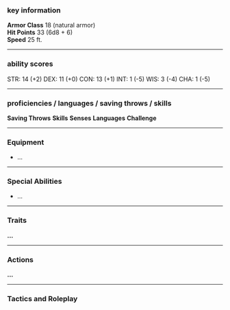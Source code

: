### key information

**Armor Class** 18 (natural armor)  
**Hit Points** 33 (6d8 + 6)  
**Speed** 25 ft.

---
### ability scores

STR: 14 (+2) 
DEX: 11 (+0)
CON: 13 (+1)
INT: 1 (-5)
WIS: 3 (-4)
CHA: 1 (-5)

---
### proficiencies / languages / saving throws / skills

**Saving Throws**
**Skills** 
**Senses**
**Languages** 
**Challenge**

---
### Equipment

- ...

---
### Special Abilities

- ...

---
### Traits

**...**

---
### Actions

**...**

---
### Tactics and Roleplay